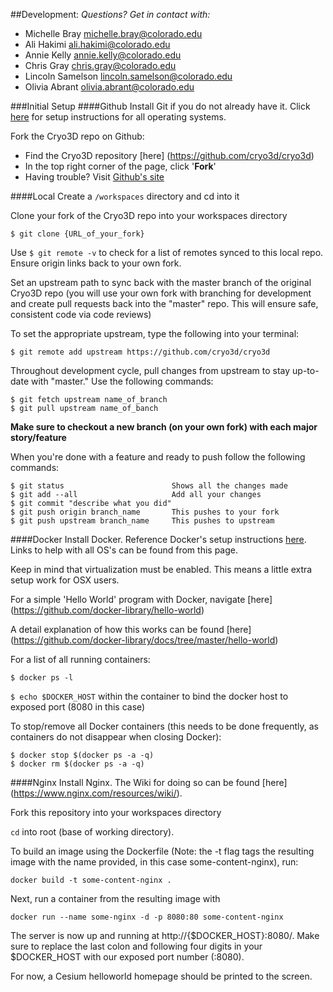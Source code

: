 ##Development:
*Questions? Get in contact with:*
- Michelle Bray 		michelle.bray@colorado.edu
- Ali Hakimi			ali.hakimi@colorado.edu
- Annie Kelly			annie.kelly@colorado.edu
- Chris Gray			chris.gray@colorado.edu
- Lincoln Samelson		lincoln.samelson@colorado.edu
- Olivia Abrant			olivia.abrant@colorado.edu

###Initial Setup
####Github
Install Git if you do not already have it.  Click [here](https://help.github.com/articles/set-up-git/#platform-all) for setup instructions for all operating systems.

Fork the Cryo3D repo on Github:
- Find the Cryo3D repository [here] (https://github.com/cryo3d/cryo3d)
- In the top right corner of the page, click '**Fork**'
- Having trouble? Visit [Github's site](https://help.github.com/articles/fork-a-repo/)

####Local
Create a `/workspaces` directory and cd into it

Clone your fork of the Cryo3D repo into your workspaces directory
```
$ git clone {URL_of_your_fork}
```

Use `$ git remote -v` to check for a list of remotes synced to this local repo.  Ensure origin links back to your own fork.

Set an upstream path to sync back with the master branch of the original Cryo3D repo (you will use your own fork with branching for development and create pull requests back into the "master" repo.  This will ensure safe, consistent code via code reviews)

To set the appropriate upstream, type the following into your terminal:
```
$ git remote add upstream https://github.com/cryo3d/cryo3d
```

Throughout development cycle, pull changes from upstream to stay up-to-date with "master."  Use the following commands:
```
$ git fetch upstream name_of_branch
$ git pull upstream name_of_banch
```
**Make sure to checkout a new branch (on your own fork) with each major story/feature**

When you're done with a feature and ready to push follow the following commands:
```
$ git status						Shows all the changes made
$ git add --all 					Add all your changes
$ git commit "describe what you did"
$ git push origin branch_name  		This pushes to your fork
$ git push upstream branch_name 	This pushes to upstream

```

####Docker
Install Docker.  Reference Docker's setup instructions [here](http://docs.docker.com/windows/started/).  Links to help with all OS's can be found from this page.

Keep in mind that virtualization must be enabled.  This means a little extra setup work for OSX users.

For a simple 'Hello World' program with Docker, navigate [here] (https://github.com/docker-library/hello-world)

A detail explanation of how this works can be found [here] (https://github.com/docker-library/docs/tree/master/hello-world)

For a list of all running containers:
```
$ docker ps -l
```

`$ echo $DOCKER_HOST` within the container to bind the docker host to exposed port (8080 in this case) 

To stop/remove all Docker containers (this needs to be done frequently, as containers do not disappear when closing Docker):
```
$ docker stop $(docker ps -a -q)
$ docker rm $(docker ps -a -q)
```

####Nginx
Install Nginx.  The Wiki for doing so can be found [here] (https://www.nginx.com/resources/wiki/).

Fork this repository into your workspaces directory

`cd` into root (base of working directory).

To build an image using the Dockerfile (Note: the -t flag tags the resulting image with the name provided, in this case some-content-nginx), run:
```
docker build -t some-content-nginx .
```

Next, run a container from the resulting image with
```
docker run --name some-nginx -d -p 8080:80 some-content-nginx
```

The server is now up and running at http://{$DOCKER_HOST}:8080/. Make sure to replace the last colon and following four digits in your $DOCKER_HOST with our exposed port number (:8080).

For now, a Cesium helloworld homepage should be printed to the screen.